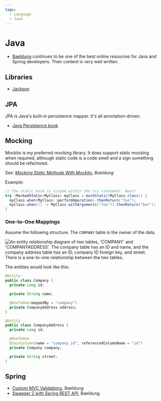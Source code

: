 ```yaml
---
tags:
  - Language
  - Java
---
```

# Java

- [Baeldung](https://www.baeldung.com) continues to be one of the best online
  resources for Java and Spring developers. Their content is very well written.

## Libraries

- [Jackson](/programming/libraries/jackson.md)

## JPA

JPA is Java's built-in persistence mapper. It's all annotation-driven.

- [Java Persistence book](https://en.m.wikibooks.org/wiki/Java_Persistence)

## Mocking

Mockito is my preferred mocking library. It does support static mocking when
required, although static code is a code smell and a sign something should be
refactored.

_See: [Mocking Static Methods With
Mockito](https://www.baeldung.com/mockito-mock-static-methods), Baeldung_

Example:
```java
// The static mock is scoped within the try statement. Neat!
try (MockedStatic<MyClass> myClass = mockStatic(MyClass.class)) {
  myClass.when(MyClass::performOperation).thenReturn("foo");
  myClass.when(() -> MyClass.withArguments("foo")).thenReturn("bar");
}
```

### One-to-One Mappings

Assume the following structure. The `COMPANY` table is the owner of the data.

<!-- This needs to stay on the same line, otherwise Docusaurus whines...smh -->
![An entity relationship diagram of two tables, 'COMPANY' and 'COMPANYADDRESS'. The company table has an ID and name, and the company address table has an ID, company ID foreign key, and street. There is a one-to-one relationship between the two tables.](/img/programming/java/onetoone-erd.png)

The entities would look like this:

```java
@Entity
public class Company {
  private Long id;

  private String name;

  @OneToOne(mappedBy = "company")
  private CompanyAddress address;
}

@Entity
public class CompanyAddress {
  private Long id;

  @OneToOne
  @JoinColumn(name = "company_id", referencedColumnName = "id")
  private Company company;

  private String street;
}
```


## Spring

- [Custom MVC
  Validations](https://www.baeldung.com/spring-mvc-custom-validator), Baeldung
- [Swagger 2 with Spring REST
  API](https://www.baeldung.com/swagger-2-documentation-for-spring-rest-api),
  Baeldung
